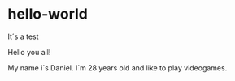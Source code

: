 # hello-world
It´s a test

Hello you all!

My name i´s Daniel. I´m 28 years old and like to play videogames.
